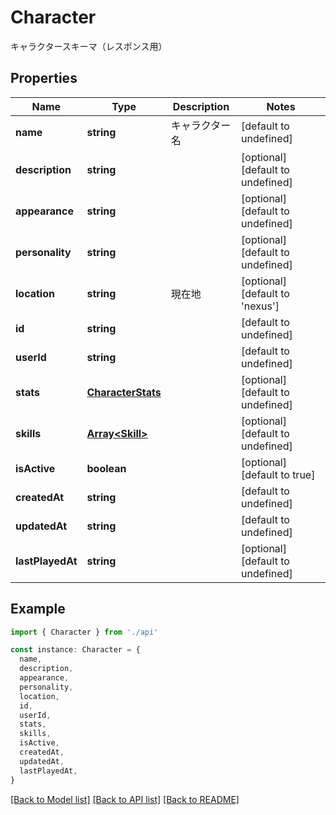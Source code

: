 # Character

キャラクタースキーマ（レスポンス用）

## Properties

| Name             | Type                                    | Description    | Notes                             |
| ---------------- | --------------------------------------- | -------------- | --------------------------------- |
| **name**         | **string**                              | キャラクター名 | [default to undefined]            |
| **description**  | **string**                              |                | [optional] [default to undefined] |
| **appearance**   | **string**                              |                | [optional] [default to undefined] |
| **personality**  | **string**                              |                | [optional] [default to undefined] |
| **location**     | **string**                              | 現在地         | [optional] [default to 'nexus']   |
| **id**           | **string**                              |                | [default to undefined]            |
| **userId**       | **string**                              |                | [default to undefined]            |
| **stats**        | [**CharacterStats**](CharacterStats.md) |                | [optional] [default to undefined] |
| **skills**       | [**Array&lt;Skill&gt;**](Skill.md)      |                | [optional] [default to undefined] |
| **isActive**     | **boolean**                             |                | [optional] [default to true]      |
| **createdAt**    | **string**                              |                | [default to undefined]            |
| **updatedAt**    | **string**                              |                | [default to undefined]            |
| **lastPlayedAt** | **string**                              |                | [optional] [default to undefined] |

## Example

```typescript
import { Character } from './api'

const instance: Character = {
  name,
  description,
  appearance,
  personality,
  location,
  id,
  userId,
  stats,
  skills,
  isActive,
  createdAt,
  updatedAt,
  lastPlayedAt,
}
```

[[Back to Model list]](../README.md#documentation-for-models) [[Back to API list]](../README.md#documentation-for-api-endpoints) [[Back to README]](../README.md)
